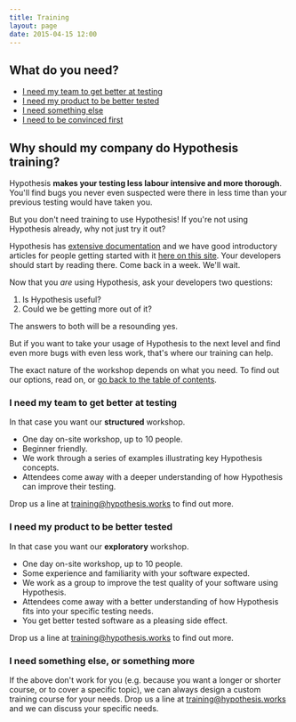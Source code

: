 ```yaml
---
title: Training
layout: page
date: 2015-04-15 12:00
---
```


## What do you need?

* [I need my team to get better at testing](#i-need-my-team-to-get-better-at-testing)
* [I need my product to be better tested](#i-need-my-product-to-be-better-tested)
* [I need something else](#i-need-something-else-or-something-more)
* [I need to be convinced first](#why-should-my-company-do-hypothesis-training)

## Why should my company do Hypothesis training?

Hypothesis **makes your testing less labour intensive and more thorough**. You'll find
bugs you never even suspected were there in less time than your previous testing would 
have taken you.

But you don't need training to use Hypothesis! If you're not using Hypothesis already,
why not just try it out?

Hypothesis has [extensive documentation](https://hypothesis.readthedocs.org/en/latest/)
and we have good introductory articles for people getting started with it [here on this
site](/articles/intro/). Your developers should start by reading there. Come back in a
week. We'll wait.

Now that you *are* using Hypothesis, ask your developers two questions:

1. Is Hypothesis useful?
2. Could we be getting more out of it?

The answers to both will be a resounding yes.


But if you want to take your usage of Hypothesis to the next level and find
even more bugs with even less work, that's where our training can help.

The exact nature of the workshop depends on what you need. To find out our options, read on,
or [go back to the table of contents](#what-do-you-need).

### I need my team to get better at testing

In that case you want our **structured** workshop.

* One day on-site workshop, up to 10 people.
* Beginner friendly.
* We work through a series of examples illustrating key Hypothesis concepts.
* Attendees come away with a deeper understanding of how Hypothesis can improve their testing.

Drop us a line at [training@hypothesis.works](mailto:training@hypothesis.works) to find out more.

### I need my product to be better tested

In that case you want our **exploratory** workshop.

* One day on-site workshop, up to 10 people.
* Some experience and familiarity with your software expected.
* We work as a group to improve the test quality of your software using Hypothesis.
* Attendees come away with a better understanding of how Hypothesis fits into your specific testing needs.
* You get better tested software as a pleasing side effect.

Drop us a line at [training@hypothesis.works](mailto:training@hypothesis.works) to find out more.

### I need something else, or something more

If the above don't work for you (e.g. because you want a longer or shorter course,
 or to cover a specific topic), we can always design a custom training course for your needs.
Drop us a line at [training@hypothesis.works](mailto:training@hypothesis.works) and we can
discuss your specific needs.
